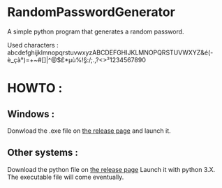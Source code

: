 # RandomPasswordGenerator
A simple python program that generates a random password.

Used characters : abcdefghijklmnopqrstuvwxyzABCDEFGHIJKLMNOPQRSTUVWXYZ&é(-è_çà°)=+~#[]|^@$£\*µù%!§:/;.,?<>²1234567890

# HOWTO : 
## Windows : 
Donwload the .exe file on [the release page](https://github.com/L-i-n-u-x-C-a-t/RandomPasswordGenerator/releases) and launch it.

## Other systems : 
Download the python file on [the release page](https://github.com/L-i-n-u-x-C-a-t/RandomPasswordGenerator/releases)
Launch it with python 3.X.
The executable file will come eventually.


